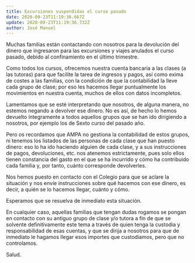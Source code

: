 ```yaml
---
title: Excursiones suspendidas el curso pasado
date: 2020-09-23T11:19:36.667Z
update: 2020-09-23T11:19:36.732Z
author: José Manuel
---
```

Muchas familias están contactando con nosotros para la devolución del dinero que ingresaron para las excursiones y viajes anulados el curso pasado, debido al confinamiento en el último trimestre.

Como todos los cursos, ofrecemos nuestra cuenta bancaria a las clases (a las tutoras) para que facilite la tarea de ingresos y pagos, así como exima de costes a las familias, con la condición de que la contabilidad la lleve cada grupo de clase; por eso les hacemos llegar puntualmente los movimientos en nuestra cuenta, muchos de ellos con datos incompletos.

Lamentamos que se esté interpretando que nosotros, de alguna manera, no estemos negando a devolver ese dinero. No es así, de hecho lo hemos devuelto íntegramente a todos aquellos grupos que se han ido dirigiendo a nosotros, por ejemplo los de Sexto curso del pasado año.

Pero os recordamos que AMPA no gestiona la contabilidad de estos grupos, ni tenemos los listados de las personas de cada clase que han puesto dinero: eso lo ha ido haciendo alguien de cada clase, y a sus instrucciones de pagos, devoluciones, etc. nos atenemos estrictamente, pues solo ellos tienen constancia del gasto en el que se ha incurrido y cómo ha contribuido cada familia y, por tanto, cuánto corresponde devolverles. 

Nos hemos puesto en contacto con el Colegio para que se aclare la situación y nos envíe instrucciones sobre qué hacemos con ese dinero, es decir, a quién se lo hacemos llegar, cuánto y cómo.

Esperamos que se resuelva de inmediato esta situación.

En cualquier caso, aquellas familias que tengan dudas rogamos se pongan en contacto con su antiguo grupo de clase y/o tutora a fin de que se solvente definitivamente este tema a través de quien tenga la custodia y responsabilidad de esas cuentas, y que se dirija a nosotros para que de inmediato le hagamos llegar esos importes que custodiamos, pero que no controlamos.

Salud.